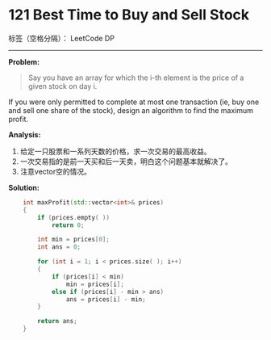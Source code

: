 ﻿# 121 Best Time to Buy and Sell Stock

标签（空格分隔）： LeetCode DP

---

**Problem:**
>   Say you have an array for which the i-th element is the price of a given stock on day i.
>
If you were only permitted to complete at most one transaction (ie, buy one and sell one share of the stock), design an algorithm to find the maximum profit.

**Analysis:**

 1. 给定一只股票和一系列天数的价格，求一次交易的最高收益。
 2. 一次交易指的是前一天买和后一天卖，明白这个问题基本就解决了。
 3. 注意vector空的情况。

**Solution:**
```cpp
	int maxProfit(std::vector<int>& prices)
	{
		if (prices.empty( ))
			return 0;

		int min = prices[0];
		int ans = 0;

		for (int i = 1; i < prices.size( ); i++)
		{
			if (prices[i] < min)
				min = prices[i];
			else if (prices[i] - min > ans)
				ans = prices[i] - min;
		}

		return ans;
	}
```
 
